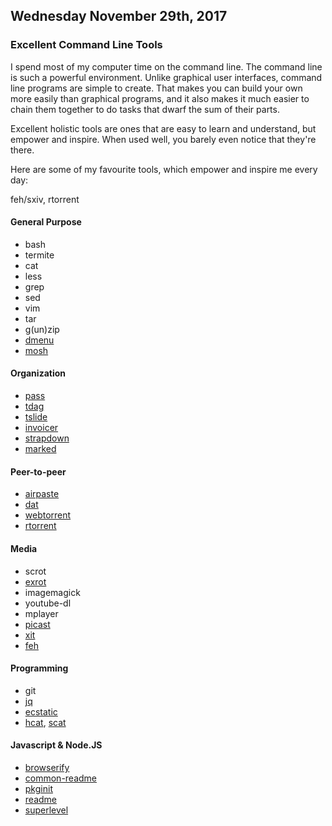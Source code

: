 ## Wednesday November 29th, 2017

### Excellent Command Line Tools

I spend most of my computer time on the command line. The command line is such a
powerful environment. Unlike graphical user interfaces, command line programs
are simple to create. That makes you can build your own more easily than
graphical programs, and it also makes it much easier to chain them together to
do tasks that dwarf the sum of their parts.

Excellent holistic tools are ones that are easy to learn and understand, but
empower and inspire. When used well, you barely even notice that they're there.

Here are some of my favourite tools, which empower and inspire me every day:


feh/sxiv, rtorrent

#### General Purpose
- bash
- termite
- cat
- less
- grep
- sed
- vim
- tar
- g(un)zip
- [dmenu](https://tools.suckless.org/dmenu/)
- [mosh](https://mosh.org/)

#### Organization
- [pass](https://www.passwordstore.org)
- [tdag](https://github.com/noffle/tdag)
- [tslide](https://github.com/tslide/tslide)
- [invoicer](https://github.com/substack/invoicer)
- [strapdown](https://github.com/noffle/strapdown)
- [marked](https://github.com/chjj/marked)

#### Peer-to-peer
- [airpaste](https://github.com/mafintosh/airpaste)
- [dat](https://github.com/datproject/dat)
- [webtorrent](https://github.com/webtorrent/webtorrent#as-a-command-line-app)
- [rtorrent](https://github.com/rakshasa/rtorrent/wiki)

#### Media
- scrot
- [exrot](https://github.com/noffle/exrot)
- imagemagick
- youtube-dl
- mplayer
- [picast](https://github.com/noffle/picast)
- [xit](https://github.com/substack/xit)
- [feh](https://feh.finalrewind.org/)

#### Programming
- git
- [jq](https://stedolan.github.io/jq/)
- [ecstatic](https://github.com/jfhbrook/node-ecstatic#cli)
- [hcat](https://github.com/kessler/node-hcat), [scat](https://github.com/hughsk/scat)

#### Javascript & Node.JS
- [browserify](https://github.com/browserify/browserify)
- [common-readme](https://github.com/noffle/common-readme)
- [pkginit](https://github.com/substack/pkginit)
- [readme](https://github.com/dominictarr/readme)
- [superlevel](https://github.com/maxogden/superlevel)

